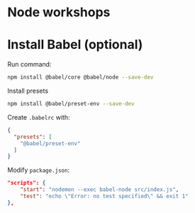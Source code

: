 # Node workshops

# Install Babel (optional)

Run command:

```bash
npm install @babel/core @babel/node --save-dev
```

Install presets

```bash
npm install @babel/preset-env --save-dev
```

Create `.babelrc` with:

```json
{
  "presets": [
    "@babel/preset-env"
  ]
}
```

Modify `package.json`:

```json
"scripts": {
    "start": "nodemon --exec babel-node src/index.js",
    "test": "echo \"Error: no test specified\" && exit 1"
},
```